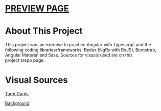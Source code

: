 # <a href="https://edw-zhao.github.io/ambient-sound-mixer/">PREVIEW PAGE</a>

# About This Project

This project was an exercise to practice Angular with Typescript and the following coding libraries/frameworks: Redux (NgRx with RxJS), Bootstrap, Angular Material and Sass. Sources for visuals used are on this project'srepo page.

# Visual Sources

<a href="https://www.bennionkearny.com/free-tarot-cards/">Tarot Cards</a>

<a href="https://codepen.io/NazarTheVis/pen/zqXMqP">Background</a>

